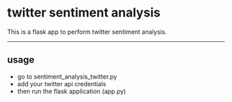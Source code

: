 # twitter sentiment analysis

This is a flask app to perform twitter sentiment analysis.

---
## usage
- go to sentiment_analysis_twitter.py
- add your twitter api credentials
- then run the flask application (app.py)
